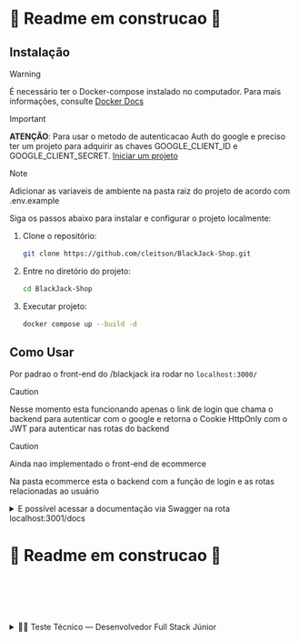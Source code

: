 <h1> 🚧 Readme em construcao 🚧</h1>

## Instalação

>[!WARNING]
> É necessário ter o Docker-compose instalado no computador. Para mais informações, consulte [Docker Docs](https://docs.docker.com/desktop/install/windows-install/)


> [!IMPORTANT]
> **ATENÇÃO**: Para usar o metodo de autenticacao Auth do google e preciso ter um projeto para adquirir as chaves GOOGLE_CLIENT_ID e
GOOGLE_CLIENT_SECRET. [Iniciar um projeto](https://console.cloud.google.com/)


> [!NOTE]
> Adicionar as variaveis de ambiente na pasta raiz do projeto de acordo com .env.example

Siga os passos abaixo para instalar e configurar o projeto localmente:

1. Clone o repositório:

    ```bash
    git clone https://github.com/cleitson/BlackJack-Shop.git
    ```

2. Entre no diretório do projeto:

    ```bash
    cd BlackJack-Shop
    ```

3. Executar projeto:

    ```bash
    docker compose up --build -d
    ```

## Como Usar

Por padrao o front-end do /blackjack ira rodar no ```localhost:3000/```
> [!CAUTION]
> Nesse momento esta funcionando apenas o link de login que chama o backend para autenticar com o google e retorna o Cookie HttpOnly com o JWT para autenticar nas rotas do backend

> [!CAUTION]
> Ainda nao implementado o front-end de ecommerce

Na pasta ecommerce esta o backend com a função de login e as rotas relacionadas ao usuário
<details>
<summary> 
    E possível acessar a documentação via Swagger na rota  localhost:3001/docs 
</summary>
<br>
<img src="https://github.com/cleitson/BlackJack-Shop/blob/main/swaggerRoutes.png"></img>
</details>

<h1> 🚧 Readme em construcao 🚧</h1>

<br><br><br><br>


<details>
<summary>
  🧑‍💻 Teste Técnico — Desenvolvedor Full Stack Júnior
</summary>
Você deverá desenvolver dois projetos integrados:
1. Projeto 1: Blackjack (21) — implementado em Next.js (frontend + backend).
2. Projeto 2: E-commerce — com NestJS no backend e frontend à sua escolha (React, Vue ou Angular).

O saldo conquistado no Projeto 1 será usado como moeda de pagamento no Projeto 2.
O sistema terá login único (SSO) baseado em login social.

🎯 Objetivo Geral

Avaliar sua capacidade de:
• Organizar e estruturar projetos
• Aplicar boas práticas (SOLID, Design Patterns, Clean Architecture / Hexagonal / DDD)
• Construir integrações entre sistemas
• Garantir qualidade de código, UX e performance
• Documentar e explicar suas decisões

🏗 Projeto 1 — Blackjack (21) em Next.js

📌 Regras do jogo (versão simplificada arcade)
• Sem dealer: apenas você contra o baralho.
• Rodada:
1. start: cria uma rodada com baralho embaralhado.
2. hit: compra 1 carta → recalcula total.
• Se total > 21 → Bust → rodada termina com 0 pontos.
3. stand: você para → calcula pontuação → rodada finalizada.
• Pontuação:
• total > 21 → 0 pontos
• total = 21 → 100 pontos
• 0 < total < 21 → floor((total/21) * 100)
• Baralho:
• 1 baralho de 52 cartas
• J/Q/K = 10
• Ás = 1 ou 11 (o que for melhor sem estourar)
• Saldo:
• Apenas vitórias adicionam saldo
• Nunca há subtração no jogo


📌 Estados da rodada
• idle → sem rodada ativa
• playing → jogador pode hit ou stand
• bust → passou de 21 → pontos=0 → rodada encerrada
• finished → jogador parou (stand) → pontos calculados

📌 API obrigatória (Next.js App Router)

Rotas em /api/game/*:
1. POST /api/game/start
• Inicia uma nova rodada (roundId, deck embaralhado, state=playing)
• Opcional: já dar 1 carta inicial
• Retorna: GameState
2. POST /api/game/hit
• Compra 1 carta
• Atualiza hand, total, state
• Se total > 21 → state=bust, pointsLastRound=0
• Retorna: GameState
3. POST /api/game/stand
• Calcula pontos (floor((t/21)*100))
• Atualiza score += points
• state=finished
• Retorna: GameState

📌 Anti-fraude e consistência
• Embaralhar no backend (não expor deck restante ao frontend)
• Usar seed/nonce para evidenciar aleatoriedade
• Registrar logs de rodada: roundId, seed, cartas compradas, timestamps
• Evitar replay e refresh abuse (validar estado no servidor)
• Idempotência em chamadas (roundId único por rodada)

📌 Interface mínima (frontend Next.js)
• Botões: Start, Hit, Stand
• Mostrar:
• Cartas da mão
• Total atual
• Estado da rodada
• Pontos da rodada
• Saldo acumulado
• Desabilitar botões quando não aplicáveis
• Prever loading / travar duplo clique

🛒 Projeto 2 — E-commerce (NestJS + frontend à sua escolha)

📌 Funcionalidades obrigatórias
1. Login social (SSO)
• O mesmo login deve funcionar para Jogo e E-commerce
• Provedores aceitos: Google, GitHub, Facebook, Apple (escolha livre)
2. Listagem de produtos (API externa)
• Agregar produtos de 3 APIs públicas diferentes
• Normalizar produtos por SKU/key comum
• Exibir:
• Menor preço em destaque
• Outros preços em lista
3. Carrinho
• Adicionar/remover produtos por SKU/Key
• Exibir subtotal e total em TKN
4. Checkout
• Pagamento 100% com saldo do jogo
• Debitar diretamente do saldo central
• Bloquear compra se saldo insuficiente
• Registro da transação no backend (NestJS)

📌 Integração de saldo (centralizada)
• Moeda: TKN (criptomoeda fictícia, conversão 1:1 com pontos do jogo)
• Endpoints sugeridos:
• GET /balance → saldo atual
• POST /credit → crédito (origem: Blackjack → precisa roundId)
• POST /debit → débito (origem: E-commerce → precisa orderId)
• Logar todas transações

🔐 Autenticação e SSO
• Um único login social para os dois projetos
• Usuário = chave única de saldo
• Tokens JWT ou sessão compartilhada para autenticar nas duas apps

📚 Documentação (README obrigatório)
• Como rodar localmente
• Variáveis .env.example
• Endpoints principais (ex.: /api/game/*, /balance, /products, /checkout)
• Como funciona a integração entre os sistemas
• Decisões técnicas de arquitetura
• Limitações conhecidas

📽 Vídeo de explicação (obrigatório)
• Duração: livre (mas objetivo)
• Idioma: livre
• Deve cobrir:
• Decisões de arquitetura
• Organização do código
• Fluxo do jogo + integração com saldo
• Fluxo de compra no e-commerce
• Como rodar/testar os projetos
• Deploy (se houver)

Extras que contam como plus
• Testes automatizados (unitários, integração, e2e)
• CI/CD configurado
• Documentação detalhada (ADR, diagramas C4)
• Deploy funcional (Vercel, Render, etc.)
• Medidas de segurança (OWASP, LGPD, rate limiting)
• Performance otimizada (cache, paginação, Lighthouse 80+)

✅ Checklist de entrega

Projeto 1 — Blackjack
• Implementação das regras
• API /start, /hit, /stand
• RNG com seed/nonce e logs
• Frontend com botões + estado da rodada
• Creditar saldo no sistema central

Projeto 2 — E-commerce
• Login social (SSO)
• Integração de 3 APIs de produtos
• Normalização por SKU + menor preço em destaque
• Carrinho de compras
• Checkout 100% com saldo do jogo
• Débito no saldo central com idempotência

Geral
• Saldo centralizado (/balance, /credit, /debit)
• README(s) com instruções
• Vídeo obrigatório
• Código público no GitHub
• Deploy (opcional, plus)

🚀 Entrega final
1. Suba o código no seu GitHub pessoal em repositório(s) público(s).
2. Inclua:
• README completo
• Vídeo explicativo (link no README)
• (Opcional) Links de deploy
3. Envie o link do(s) repositório(s) para avaliação.

</details>
